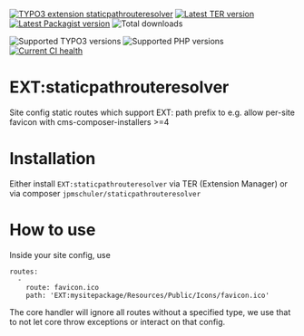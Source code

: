 [![TYPO3 extension staticpathrouteresolver](https://shields.io/endpoint?label=EXT&url=https://typo3-badges.dev/badge/staticpathrouteresolver/extension/shields)](https://extensions.typo3.org/extension/staticpathrouteresolver)
[![Latest TER version](https://shields.io/endpoint?label=TER&url=https://typo3-badges.dev/badge/staticpathrouteresolver/version/shields)](https://extensions.typo3.org/extension/staticpathrouteresolver)
[![Latest Packagist version](https://shields.io/packagist/v/jpmschuler/staticpathrouteresolver?label=Packagist&logo=packagist&logoColor=white)](https://packagist.org/packages/jpmschuler/staticpathrouteresolver)
![Total downloads](https://typo3-badges.dev/badge/staticpathrouteresolver/downloads/shields.svg)

![Supported TYPO3 versions](https://shields.io/endpoint?label=typo3&url=https://typo3-badges.dev/badge/staticpathrouteresolver/typo3/shields)
![Supported PHP versions](https://shields.io/packagist/php-v/jpmschuler/staticpathrouteresolver?logo=php)
[![Current CI health](https://github.com/jpmschuler/typo3-staticpathrouteresolver/actions/workflows/ci.yml/badge.svg)](https://github.com/jpmschuler/typo3-staticpathrouteresolver/actions/workflows/ci.yml)

# EXT:staticpathrouteresolver
Site config static routes which support EXT: path prefix to e.g. allow per-site favicon with cms-composer-installers >=4

# Installation
Either install `EXT:staticpathrouteresolver` via TER (Extension Manager) or via composer `jpmschuler/staticpathrouteresolver`

# How to use

Inside your site config, use
```
routes:
  -
    route: favicon.ico
    path: 'EXT:mysitepackage/Resources/Public/Icons/favicon.ico'
```
The core handler will ignore all routes without a specified type, we use that to not let core throw exceptions or interact on that config.
